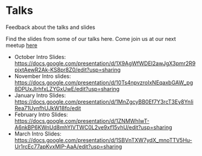 # Talks
Feedback about the talks and slides

Find the slides from some of our talks here.
Come join us at our next meetup [here](https://meetup.com/leicesterjs)


* October Intro Slides: https://docs.google.com/presentation/d/1X9AgWfWDEI2awJgX3pmr2R9pjxtAewR2Ak-KS8pr8Z0/edit?usp=sharing
* November Intro slides: https://docs.google.com/presentation/d/10Ts4npvzroIxNEqaxbGAW_pg8DPUxJIrhfxLZYGxUwE/edit?usp=sharing
* January Intro Slides: https://docs.google.com/presentation/d/1MnZgcyBB0Ef7Y3rcT3Ey8YnIiRea71UynfhUJkW18fo/edit
* February Intro Slides: https://docs.google.com/presentation/d/1ZNMWhIwT-A6nkBP6KWnUd8mhYIVTWC0L2ve9xf15vhU/edit?usp=sharing
* March Intro Slides: https://docs.google.com/presentation/d/1SBVnTXW7ydX_mnoTTV5Hu-Ur1rcEc77apKvxMlP-AaA/edit?usp=sharing
